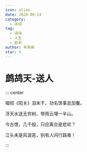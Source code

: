 ```yaml
---
icon: alias
date: 2024-08-14
category:
  - 诗词
tag:
  - 诗词
  - 人生
  - 赵宋
author: 辛弃疾
star: 5
---
```


# 鹧鸪天-送人

<!-- more -->


::: center

唱彻《阳关》泪未干，功名馀事且加餐。

浮天水送无穷树，带雨云埋一半山。

今古恨，几千般，只应离合是悲欢？

江头未是风波恶，别有人间行路难！

:::